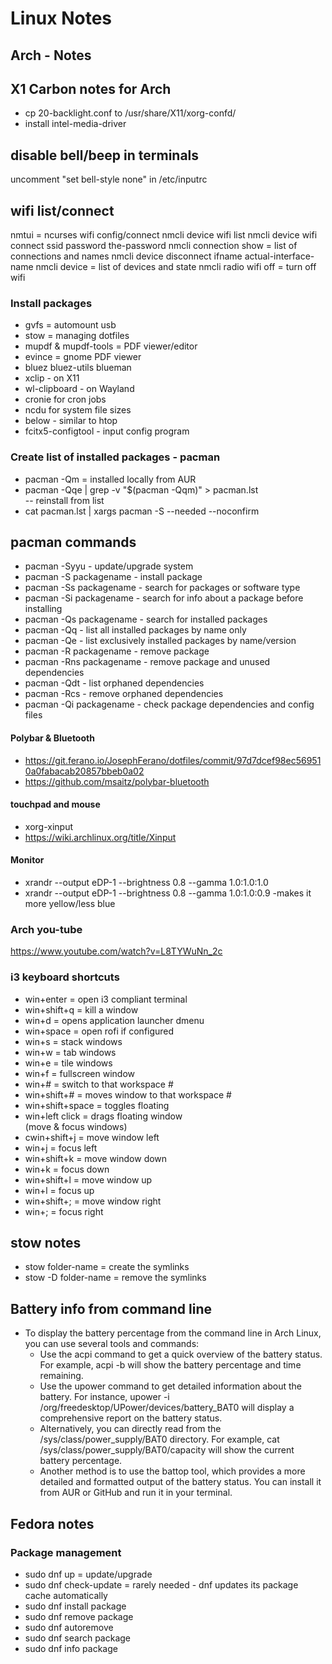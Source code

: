 # Linux Notes

## Arch - Notes

## X1 Carbon notes for Arch
- cp 20-backlight.conf to /usr/share/X11/xorg-confd/
- install intel-media-driver

## disable bell/beep in terminals
uncomment "set bell-style none" in /etc/inputrc

## wifi list/connect
nmtui = ncurses wifi config/connect
nmcli device wifi list
nmcli device wifi connect ssid password the-password
nmcli connection show  = list of connections and names
nmcli device disconnect ifname actual-interface-name
nmcli device = list of devices and state
nmcli radio wifi off = turn off wifi

### Install packages
- gvfs = automount usb
- stow = managing dotfiles
- mupdf & mupdf-tools = PDF viewer/editor
- evince = gnome PDF viewer
- bluez bluez-utils blueman
- xclip  - on X11
- wl-clipboard  - on Wayland
- cronie for cron jobs
- ncdu  for system file sizes
- below  - similar to htop
- fcitx5-configtool  - input config program

### Create list of installed packages - pacman
- pacman -Qm = installed locally from AUR
- pacman -Qqe | grep -v "$(pacman -Qqm)" > pacman.lst  
	-- reinstall from list
- cat pacman.lst | xargs pacman -S --needed --noconfirm
## pacman commands
- pacman -Syyu  - update/upgrade system
- pacman -S packagename  - install package
- pacman -Ss packagename  - search for packages or software type
- pacman -Si packagename  - search for info about a package before installing
- pacman -Qs packagename  - search for installed packages
- pacman -Qq  - list all installed packages by name only
- pacman -Qe  - list exclusively installed packages by name/version
- pacman -R packagename  - remove package
- pacman -Rns packagename  - remove package and unused dependencies
- pacman -Qdt  - list orphaned dependencies
- pacman -Rcs  - remove orphaned dependencies
- pacman -Qi packagename  - check package dependencies and config files

#### Polybar & Bluetooth
- https://git.ferano.io/JosephFerano/dotfiles/commit/97d7dcef98ec569510a0fabacab20857bbeb0a02
- https://github.com/msaitz/polybar-bluetooth

#### touchpad and mouse
- xorg-xinput
- https://wiki.archlinux.org/title/Xinput

#### Monitor
- xrandr --output eDP-1 --brightness 0.8 --gamma 1.0:1.0:1.0
- xrandr --output eDP-1 --brightness 0.8 --gamma 1.0:1.0:0.9  -makes it more yellow/less blue

### Arch you-tube
https://www.youtube.com/watch?v=L8TYWuNn_2c

### i3 keyboard shortcuts
- win+enter = open i3 compliant terminal
- win+shift+q = kill a window
- win+d = opens application launcher dmenu
- win+space = open rofi if configured
- win+s = stack windows
- win+w = tab windows
- win+e = tile windows
- win+f = fullscreen window
- win+# = switch to that workspace #
- win+shift+#  = moves window to that workspace #
- win+shift+space = toggles floating
- win+left click = drags floating window  
	(move & focus windows)
- cwin+shift+j = move window left
- win+j = focus left
- win+shift+k = move window down
- win+k = focus down
- win+shift+l = move window up
- win+l = focus up
- win+shift+; = move window right
- win+; = focus right

## stow notes
- stow folder-name = create the symlinks
- stow -D folder-name  = remove the symlinks

## Battery info from command line
- To display the battery percentage from the command line in Arch Linux, you can use several tools and commands:
    - Use the acpi command to get a quick overview of the battery status. For example, acpi -b will show the battery percentage and time remaining.
    - Use the upower command to get detailed information about the battery. For instance, upower -i /org/freedesktop/UPower/devices/battery_BAT0 will display a comprehensive report on the battery status.
    - Alternatively, you can directly read from the /sys/class/power_supply/BAT0 directory. For example, cat /sys/class/power_supply/BAT0/capacity will show the current battery percentage.
    - Another method is to use the battop tool, which provides a more detailed and formatted output of the battery status. You can install it from AUR or GitHub and run it in your terminal.
 
## Fedora notes

### Package management

- sudo dnf up   =  update/upgrade
- sudo dnf check-update   =  rarely needed - dnf updates its package cache automatically
- sudo dnf install package
- sudo dnf remove package
- sudo dnf autoremove
- sudo dnf search package
- sudo dnf info package
